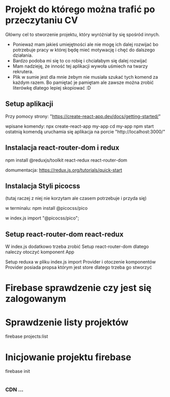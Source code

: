 # Projekt do którego można trafić po przeczytaniu CV
Główny cel to stworzenie projektu, który wyróżniał by się spośród innych. 
- Ponieważ mam jakieś umiejętności ale nie mogę ich dalej rozwijać bo potrzebuje pracy w której będę mieć motywację i chęć do dalszego działania.
- Bardzo podoba mi się to co robię i chciałabym się dalej rozwijać
- Mam nadzieję, że inność tej aplikacji wywoła uśmiech na twarzy rekrutera.
- Plik w sumie jest dla mnie żebym nie musiała szukać tych komend za każdym razem. Bo pamiętać je pamiętam ale zawsze można zrobić literówkę dlatego lepiej skopiować :D 

## Setup aplikacji
Przy pomocy strony: 
"https://create-react-app.dev/docs/getting-started/"

wpisane komendy: 
npx create-react-app my-app
cd my-app
npm start 
ostatnią komendą uruchamia się aplikacja na porcie "http://localhost:3000/"

## Instalacja react-router-dom i redux

npm install @reduxjs/toolkit react-redux react-router-dom

domumentacja: 
https://redux.js.org/tutorials/quick-start
 
## Instalacja Styli picocss 
(tutaj raczej z niej nie korzytam ale czasem potrzebuje i przyda się)

w terminalu:
npm install @picocss/pico

w index.js
import "@picocss/pico";

## Setup react-router-dom react-redux 

W index.js dodatkowo trzeba zrobić 
Setup react-router-dom dlatego naleczy otoczyć komponent App 
<BrowserRouter>
        <App />
</BrowserRouter>

Setup reduxa w pliku index.js import Provider i otoczenie komponentów
<BrowserRouter>
      <Provider store={store}>
        <App />
      </Provider>
    </BrowserRouter>
Provider posiada propsa którym jest store dlatego trzeba go stworzyć

# Firebase sprawdzenie czy jest się zalogowanym

# Sprawdzenie listy projektów
firebase projects:list

# Inicjowanie projektu firebase
firebase init

# 

### CDN ...